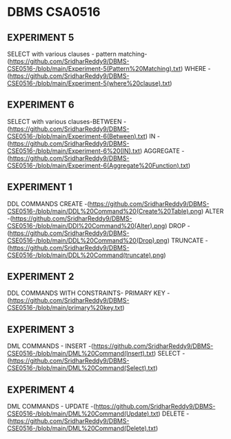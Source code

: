 # DBMS CSA0516
## EXPERIMENT 5
 SELECT with various clauses - pattern matching-(https://github.com/SridharReddy9/DBMS-CSE0516-/blob/main/Experiment-5(Pattern%20Matching).txt)
                               WHERE - (https://github.com/SridharReddy9/DBMS-CSE0516-/blob/main/Experiment-5(where%20clause).txt)
## EXPERIMENT 6
  SELECT with various clauses-BETWEEN -(https://github.com/SridharReddy9/DBMS-CSE0516-/blob/main/Experiment-6(Between).txt)
                              IN - (https://github.com/SridharReddy9/DBMS-CSE0516-/blob/main/Experiment-6%20(IN).txt)
                              AGGREGATE - (https://github.com/SridharReddy9/DBMS-CSE0516-/blob/main/Experiment-6(Aggregate%20Function).txt)
## EXPERIMENT 1
   DDL COMMANDS
                           CREATE -(https://github.com/SridharReddy9/DBMS-CSE0516-/blob/main/DDL%20Command%20(Create%20Table).png)
                           ALTER -(https://github.com/SridharReddy9/DBMS-CSE0516-/blob/main/DDl%20Command%20(Alter).png)
                           DROP -(https://github.com/SridharReddy9/DBMS-CSE0516-/blob/main/DDL%20Command%20(Drop).png)
                           TRUNCATE -(https://github.com/SridharReddy9/DBMS-CSE0516-/blob/main/DDL%20Command(truncate).png)
## EXPERIMENT 2
   DDL COMMANDS WITH CONSTRAINTS- PRIMARY KEY -(https://github.com/SridharReddy9/DBMS-CSE0516-/blob/main/primary%20key.txt)
## EXPERIMENT 3
   DML COMMANDS - INSERT -(https://github.com/SridharReddy9/DBMS-CSE0516-/blob/main/DML%20Command(Insert).txt)
                  SELECT -(https://github.com/SridharReddy9/DBMS-CSE0516-/blob/main/DML%20Command(Select).txt)
## EXPERIMENT 4
   DML COMMANDS - UPDATE -(https://github.com/SridharReddy9/DBMS-CSE0516-/blob/main/DML%20Command(Update).txt)
                  DELETE -(https://github.com/SridharReddy9/DBMS-CSE0516-/blob/main/DML%20Command(Delete).txt)
